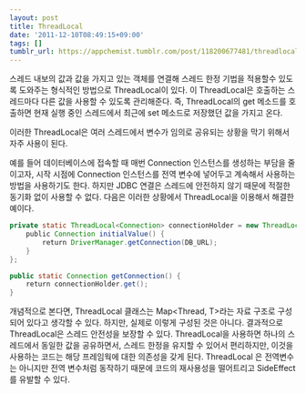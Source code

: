 ```yaml
---
layout: post
title: ThreadLocal
date: '2011-12-10T08:49:15+09:00'
tags: []
tumblr_url: https://appchemist.tumblr.com/post/118200677481/threadlocal
---
```

스레드 내보의 값과 값을 가지고 있는 객체를 연결해 스레드 한정 기법을 적용할수 있도록 도와주는 형식적인 방법으로 ThreadLocal이 있다.
이 ThreadLocal은 호출하는 스레드마다 다른 값을 사용할 수 있도록 관리해준다.
즉, ThreadLocal의 get 메소드를 호출하면 현재 실행 중인 스레드에서 최근에 set 메소드로 저장했던 값을 가지고 온다.

이러한 ThreadLocal은 여러 스레드에서 변수가 임의로 공유되는 상황을 막기 위해서 자주 사용이 된다.

예를 들어 데이터베이스에 접속할 때 매번 Connection 인스턴스를 생성하는 부담을 줄이고자, 시작 시점에 Connection 인스턴스를 전역 변수에 넣어두고 계속해서 사용하는 방법을 사용하기도 한다. 하지만 JDBC 연결은 스레드에 안전하지 않기 때문에 적절한 동기화 없이 사용할 수 없다.
다음은 이러한 상황에서 ThreadLocal을 이용해서 해결한 예이다.


```java
private static ThreadLocal<Connection> connectionHolder = new ThreadLocal<Connection>() {
    public Connection initialValue() {
        return DriverManager.getConnection(DB_URL);
    }
};

public static Connection getConnection() {
    return connectionHolder.get();
}
```

개념적으로 본다면, ThreadLocal<T> 클래스는 Map<Thread, T>라는 자료 구조로 구성되어 있다고 생각할 수 있다. 하지만, 실제로 이렇게 구성된 것은 아니다. 결과적으로 ThreadLocal은 스레드 안전성을 보장할 수 있다.
ThreadLocal을 사용하면 하나의 스레드에서 동일한 값을 공유하면서, 스레드 한정을 유지할 수 있어서 편리하지만, 이것을 사용하는 코드는 해당 프레임웍에 대한 의존성을 갖게 된다. ThreadLocal 은 전역변수는 아니지만 전역 변수처럼 동작하기 때문에 코드의 재사용성을 떨어트리고 SideEffect를 유발할 수 있다.